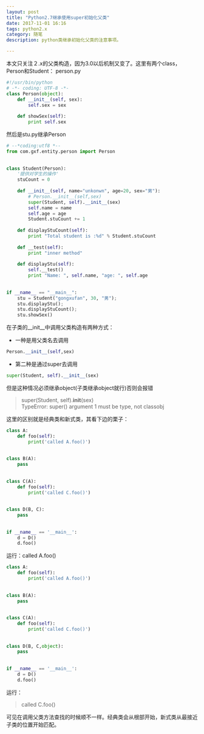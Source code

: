 ```yaml
---
layout: post
title: "Python2.7继承使用super初始化父类"
date: 2017-11-01 16:16
tags: python2.x
category: 随笔
description: python类继承初始化父类的注意事项。

---
```

本文只关注２.x的父类构造，因为3.0以后机制又变了。这里有两个class，Person和Student：
person.py
```python
#!/usr/bin/python  
# -*- coding: UTF-8 -*-  
class Person(object):  
    def __init__(self, sex):  
        self.sex = sex  
  
    def showSex(self):  
        print self.sex  
```
然后是stu.py继承Person
```python
# --*coding:utf8 *--  
from com.gxf.entity.person import Person  
  
  
class Student(Person):  
    '提供对学生的操作'  
    stuCount = 0  
  
    def __init__(self, name="unkonwn", age=20, sex="男"):  
        # Person.__init__(self,sex)  
        super(Student, self).__init__(sex)  
        self.name = name  
        self.age = age  
        Student.stuCount += 1  
  
    def displayStuCount(self):  
        print "Total student is :%d" % Student.stuCount  
  
    def __test(self):  
        print "inner method"  
  
    def displayStu(self):  
        self.__test()  
        print "Name: ", self.name, "age: ", self.age  
  
  
if __name__ == "__main__":  
    stu = Student("gongxufan", 30, "男");  
    stu.displayStu();  
    stu.displayStuCount();  
    stu.showSex()  
```
在子类的__init__中调用父类构造有两种方式：

- 一种是用父类名去调用
```python
Person.__init__(self,sex)  
```
- 第二种是通过super去调用
```python
super(Student, self).__init__(sex)

```
但是这种情况必须继承object(子类继承object就行)否则会报错
>super(Student, self).__init__(sex)  
 TypeError: super() argument 1 must be type, not classobj
  

这里的区别就是经典类和新式类，其看下边的栗子：
```python
class A:  
    def foo(self):  
        print('called A.foo()')  
  
  
class B(A):  
    pass  
  
  
class C(A):  
    def foo(self):  
        print('called C.foo()')  
  
  
class D(B, C):  
    pass  
  
  
if __name__ == '__main__':  
    d = D()  
    d.foo()  

```
运行：called A.foo()
```python
class A:  
    def foo(self):  
        print('called A.foo()')  
  
  
class B(A):  
    pass  
  
  
class C(A):  
    def foo(self):  
        print('called C.foo()')  
  
  
class D(B, C,object):  
    pass  
  
  
if __name__ == '__main__':  
    d = D()  
    d.foo() 
```
运行：
>called C.foo()

可见在调用父类方法查找的时候顺不一样。经典类会从根部开始，新式类从最接近子类的位置开始匹配。
